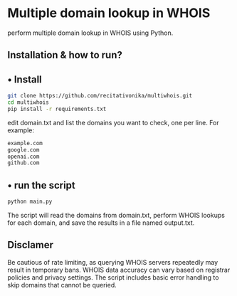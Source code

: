 # Multiple domain lookup in WHOIS

perform multiple domain lookup in WHOIS using Python.

## Installation & how to run?

## • Install

```bash
git clone https://github.com/recitativonika/multiwhois.git
cd multiwhois 
pip install -r requirements.txt
```
edit domain.txt and list the domains you want to check, one per line. For example:
```bash
example.com
google.com
openai.com
github.com
```
## • run the script
```bash
python main.py
```
The script will read the domains from domain.txt, perform WHOIS lookups for each domain, and save the results in a file named output.txt.

## Disclamer
Be cautious of rate limiting, as querying WHOIS servers repeatedly may result in temporary bans.
WHOIS data accuracy can vary based on registrar policies and privacy settings.
The script includes basic error handling to skip domains that cannot be queried.
